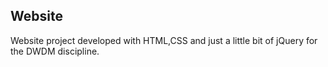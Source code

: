 ## Website
Website project developed with HTML,CSS and just a little bit of jQuery for the DWDM discipline.
